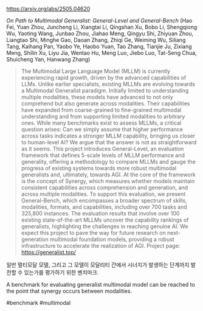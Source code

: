 https://arxiv.org/abs/2505.04620

*On Path to Multimodal Generalist: General-Level and General-Bench* (Hao Fei, Yuan Zhou, Juncheng Li, Xiangtai Li, Qingshan Xu, Bobo Li, Shengqiong Wu, Yaoting Wang, Junbao Zhou, Jiahao Meng, Qingyu Shi, Zhiyuan Zhou, Liangtao Shi, Minghe Gao, Daoan Zhang, Zhiqi Ge, Weiming Wu, Siliang Tang, Kaihang Pan, Yaobo Ye, Haobo Yuan, Tao Zhang, Tianjie Ju, Zixiang Meng, Shilin Xu, Liyu Jia, Wentao Hu, Meng Luo, Jiebo Luo, Tat-Seng Chua, Shuicheng Yan, Hanwang Zhang)

> The Multimodal Large Language Model (MLLM) is currently experiencing rapid growth, driven by the advanced capabilities of LLMs. Unlike earlier specialists, existing MLLMs are evolving towards a Multimodal Generalist paradigm. Initially limited to understanding multiple modalities, these models have advanced to not only comprehend but also generate across modalities. Their capabilities have expanded from coarse-grained to fine-grained multimodal understanding and from supporting limited modalities to arbitrary ones. While many benchmarks exist to assess MLLMs, a critical question arises: Can we simply assume that higher performance across tasks indicates a stronger MLLM capability, bringing us closer to human-level AI? We argue that the answer is not as straightforward as it seems. This project introduces General-Level, an evaluation framework that defines 5-scale levels of MLLM performance and generality, offering a methodology to compare MLLMs and gauge the progress of existing systems towards more robust multimodal generalists and, ultimately, towards AGI. At the core of the framework is the concept of Synergy, which measures whether models maintain consistent capabilities across comprehension and generation, and across multiple modalities. To support this evaluation, we present General-Bench, which encompasses a broader spectrum of skills, modalities, formats, and capabilities, including over 700 tasks and 325,800 instances. The evaluation results that involve over 100 existing state-of-the-art MLLMs uncover the capability rankings of generalists, highlighting the challenges in reaching genuine AI. We expect this project to pave the way for future research on next-generation multimodal foundation models, providing a robust infrastructure to accelerate the realization of AGI. Project page: https://generalist.top/

일반 멀티모달 모델, 그리고 그 모델이 모달리티 간에서 시너지가 발생하는 단계까지 발전할 수 있는가를 평가하기 위한 벤치마크.

<english>
A benchmark for evaluating generalist multimodal model can be reached to the point that synergy occurs between modalities.
</english>

#benchmark #multimodal 